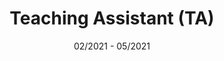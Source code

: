 ---
title: "Teaching Assistant (TA)"
type: "Humanities"
venue: "Shanghai Jiao Tong University, UM-SJTU Joint Institute"
date: 02/2021 - 05/2021 
location: "Shanghai, China"
---